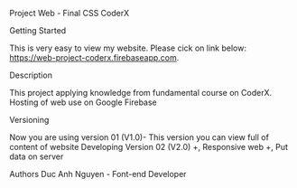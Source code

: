 Project Web - Final CSS CoderX

Getting Started

This is very easy to view my website. Please cick on link below: 
https://web-project-coderx.firebaseapp.com.

Description

This project applying knowledge from fundamental course on CoderX. 
Hosting of web use on Google Firebase


Versioning

Now you are using version 01 (V1.0)- This version you can view full of content of website
Developing Version 02 (V2.0)
+, Responsive web
+, Put data on server


Authors
Duc Anh Nguyen - Font-end Developer
